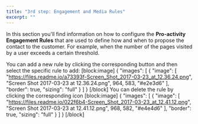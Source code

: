 ```yaml
---
title: "3rd step: Engagement and Media Rules"
excerpt: ""
---
```

In this section you'll find information on how to configure the **Pro-activity Engagement Rules** that are used to define how and when to propose the contact to the customer. For example, when the number of the pages visited by a user exceeds a certain threshold.

You can add a new rule by clicking the corresponding button and then select the specific rule to add: 
[block:image]
{
  "images": [
    {
      "image": [
        "https://files.readme.io/a73393f-Screen_Shot_2017-03-23_at_12.36.24.png",
        "Screen Shot 2017-03-23 at 12.36.24.png",
        964,
        583,
        "#e2e3d6"
      ],
      "border": true,
      "sizing": "full"
    }
  ]
}
[/block]
You can delete the rule by clicking the corresponding icon
[block:image]
{
  "images": [
    {
      "image": [
        "https://files.readme.io/022f6b4-Screen_Shot_2017-03-23_at_12.41.12.png",
        "Screen Shot 2017-03-23 at 12.41.12.png",
        968,
        582,
        "#e4e4d6"
      ],
      "border": true,
      "sizing": "full"
    }
  ]
}
[/block]